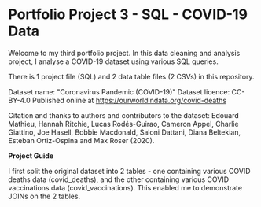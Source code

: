 # Portfolio Project 3 - SQL - COVID-19 Data

Welcome to my third portfolio project. In this data cleaning and analysis project, I analyse a COVID-19 dataset using various SQL queries.

There is 1 project file (SQL) and 2 data table files (2 CSVs) in this repository.

Dataset name: "Coronavirus Pandemic (COVID-19)"
Dataset licence: CC-BY-4.0
Published online at https://ourworldindata.org/covid-deaths

Citation and thanks to authors and contributors to the dataset: Edouard Mathieu, Hannah Ritchie, Lucas Rodés-Guirao, Cameron Appel, Charlie Giattino, Joe Hasell, Bobbie Macdonald, Saloni Dattani, Diana Beltekian, Esteban Ortiz-Ospina and Max Roser (2020).

**Project Guide**

I first split the original dataset into 2 tables - one containing various COVID deaths data (covid_deaths), and the other containing various COVID vaccinations data (covid_vaccinations). This enabled me to demonstrate JOINs on the 2 tables.

